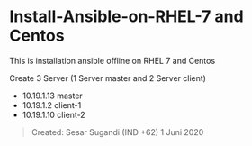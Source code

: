 # Install-Ansible-on-RHEL-7 and Centos

This is  installation ansible offline on RHEL 7 and Centos

Create 3 Server (1 Server master and 2 Server client)
- 10.19.1.13      master
- 10.19.1.2       client-1
- 10.19.1.10      client-2

> Created: Sesar Sugandi (IND +62)
> 1 Juni 2020
